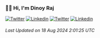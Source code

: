 ### 🧑‍💻 Hi, I'm Dinoy Raj 


[![Twitter](https://img.shields.io/badge/-Medium-22272E?style=social-square&logo=Medium&logoColor=ADBAC7&bg_color=AARRGGBB&link=https://medium.com/@dinoyraj)](https://medium.com/@dinoyraj)
[![Linkedin](https://img.shields.io/badge/-LinkedIn-22272E?style=social-square&logo=Linkedin&logoColor=ADBAC7&bg_color=AARRGGBB&link=https://www.linkedin.com/in/dinoy-raj-k/)](https://www.linkedin.com/in/dinoy-raj-k/)
[![Twitter](https://img.shields.io/badge/-Twitter-22272E?style=social-square&logo=X&logoColor=ADBAC7&bg_color=AARRGGBB&link=https://twitter.com/dinoy_raj)](https://twitter.com/dinoy_raj)
[![Linkedin](https://img.shields.io/badge/-Gmail-22272E?style=social-square&logo=Gmail&logoColor=ADBAC7&bg_color=AARRGGBB&link=dinoykraj@gmail.com)](mailto:dinoykraj@gmail.com)


 ###### Last Updated on   18 Aug 2024 2:01:25 UTC
<!--END_SECTION:waka-->



